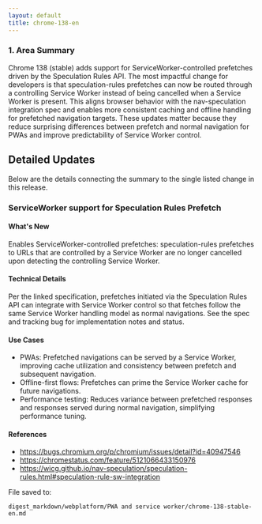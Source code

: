 ```yaml
---
layout: default
title: chrome-138-en
---
```


### 1. Area Summary

Chrome 138 (stable) adds support for ServiceWorker-controlled prefetches driven by the Speculation Rules API. The most impactful change for developers is that speculation-rules prefetches can now be routed through a controlling Service Worker instead of being cancelled when a Service Worker is present. This aligns browser behavior with the nav-speculation integration spec and enables more consistent caching and offline handling for prefetched navigation targets. These updates matter because they reduce surprising differences between prefetch and normal navigation for PWAs and improve predictability of Service Worker control.

## Detailed Updates

Below are the details connecting the summary to the single listed change in this release.

### ServiceWorker support for Speculation Rules Prefetch

#### What's New
Enables ServiceWorker-controlled prefetches: speculation-rules prefetches to URLs that are controlled by a Service Worker are no longer cancelled upon detecting the controlling Service Worker.

#### Technical Details
Per the linked specification, prefetches initiated via the Speculation Rules API can integrate with Service Worker control so that fetches follow the same Service Worker handling model as normal navigations. See the spec and tracking bug for implementation notes and status.

#### Use Cases
- PWAs: Prefetched navigations can be served by a Service Worker, improving cache utilization and consistency between prefetch and subsequent navigation.
- Offline-first flows: Prefetches can prime the Service Worker cache for future navigations.
- Performance testing: Reduces variance between prefetched responses and responses served during normal navigation, simplifying performance tuning.

#### References
- https://bugs.chromium.org/p/chromium/issues/detail?id=40947546
- https://chromestatus.com/feature/5121066433150976
- https://wicg.github.io/nav-speculation/speculation-rules.html#speculation-rule-sw-integration

File saved to:
```text
digest_markdown/webplatform/PWA and service worker/chrome-138-stable-en.md
